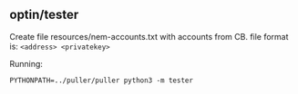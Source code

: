 ## optin/tester

Create file resources/nem-accounts.txt with accounts from CB.
file format is:
`<address> <privatekey>`


Running:
```
PYTHONPATH=../puller/puller python3 -m tester
```
